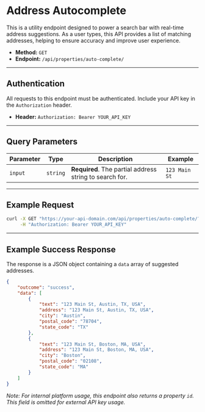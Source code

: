 # Address Autocomplete

This is a utility endpoint designed to power a search bar with real-time address suggestions. As a user types, this API provides a list of matching addresses, helping to ensure accuracy and improve user experience.

-   **Method:** `GET`
-   **Endpoint:** `/api/properties/auto-complete/`

---

## Authentication

All requests to this endpoint must be authenticated. Include your API key in the `Authorization` header.

-   **Header:** `Authorization: Bearer YOUR_API_KEY`

---

## Query Parameters

| Parameter | Type     | Description                                     | Example           |
| --------- | -------- | ----------------------------------------------- | ----------------- |
| `input`   | `string` | **Required**. The partial address string to search for. | `123 Main St`     |

---

## Example Request

```bash
curl -X GET "https://your-api-domain.com/api/properties/auto-complete/?input=123%20Main%20St" \
     -H "Authorization: Bearer YOUR_API_KEY"
```

---

## Example Success Response

The response is a JSON object containing a `data` array of suggested addresses.

```json
{
    "outcome": "success",
    "data": [
        {
            "text": "123 Main St, Austin, TX, USA",
            "address": "123 Main St, Austin, TX, USA",
            "city": "Austin",
            "postal_code": "78704",
            "state_code": "TX"
        },
        {
            "text": "123 Main St, Boston, MA, USA",
            "address": "123 Main St, Boston, MA, USA",
            "city": "Boston",
            "postal_code": "02108",
            "state_code": "MA"
        }
    ]
}
```

*Note: For internal platform usage, this endpoint also returns a property `id`. This field is omitted for external API key usage.* 